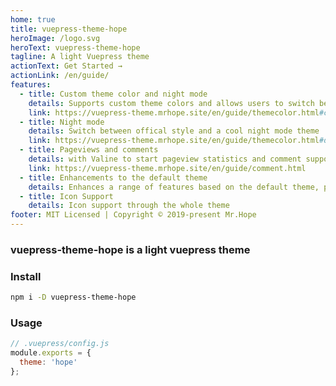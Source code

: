 ```yaml
---
home: true
title: vuepress-theme-hope
heroImage: /logo.svg
heroText: vuepress-theme-hope
tagline: A light Vuepress theme
actionText: Get Started →
actionLink: /en/guide/
features:
  - title: Custom theme color and night mode
    details: Supports custom theme colors and allows users to switch between preset theme colors
    link: https://vuepress-theme.mrhope.site/en/guide/themecolor.html#custom-theme-color
  - title: Night mode
    details: Switch between offical style and a cool night mode theme
    link: https://vuepress-theme.mrhope.site/en/guide/themecolor.html#darkmode
  - title: Pageviews and comments
    details: with Valine to start pageview statistics and comment support
    link: https://vuepress-theme.mrhope.site/en/guide/comment.html
  - title: Enhancements to the default theme
    details: Enhances a range of features based on the default theme, path navigation, footer support, author display, etc.
  - title: Icon Support
    details: Icon support through the whole theme
footer: MIT Licensed | Copyright © 2019-present Mr.Hope
---
```


### vuepress-theme-hope is a light vuepress theme

### Install

```bash
npm i -D vuepress-theme-hope
```

### Usage

```js
// .vuepress/config.js
module.exports = {
  theme: 'hope'
};
```
